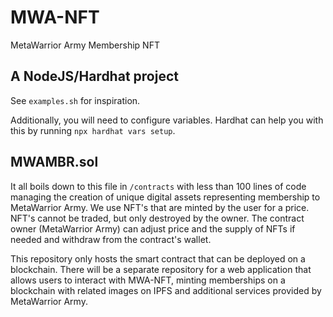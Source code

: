 # MWA-NFT
MetaWarrior Army Membership NFT

## A NodeJS/Hardhat project
See `examples.sh` for inspiration.

Additionally, you will need to configure variables. Hardhat can help you with this by running `npx hardhat vars setup`.

## MWAMBR.sol
It all boils down to this file in `/contracts` with less than 100 lines of code managing the creation of unique digital assets representing membership to MetaWarrior Army. We use NFT's that are minted by the user for a price. NFT's cannot be traded, but only destroyed by the owner. The contract owner (MetaWarrior Army) can adjust price and the supply of NFTs if needed and withdraw from the contract's wallet.

This repository only hosts the smart contract that can be deployed on a blockchain. There will be a separate repository for a web application that allows users to interact with MWA-NFT, minting memberships on a blockchain with related images on IPFS and additional services provided by MetaWarrior Army.

